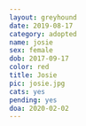 ```yaml
---
layout: greyhound
date: 2019-08-17
category: adopted
name: josie
sex: female
dob: 2017-09-17
color: red
title: Josie
pic: josie.jpg
cats: yes
pending: yes
doa: 2020-02-02
---
```


